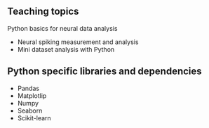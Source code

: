 ## Teaching topics

Python basics for neural data analysis
- Neural spiking measurement and analysis
- Mini dataset analysis with Python


## Python specific libraries and dependencies
- Pandas
- Matplotlip
- Numpy
- Seaborn
- Scikit-learn
